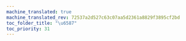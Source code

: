 ```yaml
---
machine_translated: true
machine_translated_rev: 72537a2d527c63c07aa5d2361a8829f3895cf2bd
toc_folder_title: "\u6587"
toc_priority: 31
---
```



